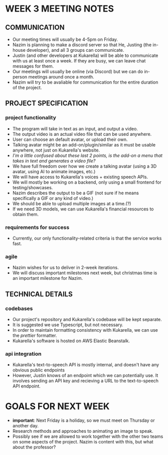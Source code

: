 # WEEK 3 MEETING NOTES

## COMMUNICATION

- Our meeting times will usually be 4-5pm on Friday.
- Nazim is planning to make a discord server so that He, Justing (the in-house developer), and all 3 groups can communicate. 
- Justin (and other developers at Kukarella) will be able to communicate with us at least once a week. If they are busy, we can leave chat messages for them.
- Our meetings will usually be online (via Discord) but we can do in-person meetings around once a month.
- Nazim will try to be avaliable for communication for the entire duration of the project.

## PROJECT SPECIFICATION

### project functionality
- The program will take in text as an input, and output a video.
- The output video is an actual video file that can be used anywhere.
- User can choose an default avatar, or upload their own.
- Talking avatar might be an add-on/plugin/similar as it must be usable anywhere, not just on Kukarella's website.
- *I'm a little confused about these last 2 points, is the add-on a menu that takes in text and generates a video file?* 
- We have full freedom over how we create a talking avatar (using a 3D avatar, using AI to animate images, etc.)
- We will have access to Kukarella's voices +  existing speech APIs.
- We will mostly be working on a backend, only using a small frontend for testing/showcases.
- Nazim describes the output to be a GIF (not sure if he means specifically a GIF or any kind of video.)
- We should be able to upload multiple images at a time.(?)
- If we need 3D models, we can use Kukarella's financial resources to obtain them.
### requirements for success
- Currently, our only functionality-related criteria is that the service works fast.
### agile
- Nazim wishes for us to deliver in 2-week iterations. 
- We will discuss important milestones next week, but christmas time is an important milestone for Nazim.


## TECHNICAL DETAILS

### codebases
- Our project's repository and Kukarella's codebase will be kept separate.
- It is suggested we use Typescript, but not necessary.
- In order to maintain formatting consistency with Kukarella, we can use the *prettier* formatter.
- Kukarella's software is hosted on AWS Elastic Beanstalk.

### api integration
- Kukarella's text-to-speech API is mostly internal, and doesn't have any obvious public endpoints
- However, Justin knows of an endpoint which we can potentially use. It involves sending an API key and recieving a URL to the text-to-speech API endpoint.

# GOALS FOR NEXT WEEK
- **important**: Next Friday is a holiday, so we must meet on Thursday or another day.
- Research methods and approaches to animating an image to speak. 
- Possibly see if we are allowed to work together with the other two teams on some aspects of the project. Nazim is content with this, but what about the professor?